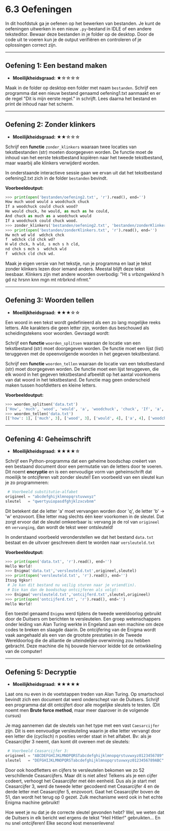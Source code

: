 # 6.3 Oefeningen

In dit hoofdstuk ga je oefenen op het bewerken van bestanden. Je kunt de oefeningen uitwerken in een nieuw `.py`-bestand in IDLE of een andere teksteditor. Bewaar deze bestanden in je folder op de desktop. Door de code uit te voeren kun je de output verifiëren en controleren of je oplossingen correct zijn.

---

## Oefening 1: Een bestand maken

- **Moeilijkheidsgraad:** ★☆☆☆☆

Maak in de folder op desktop een folder met naam `bestanden`. Schrijf een programma dat een nieuw bestand genaamd oefening1.txt aanmaakt en er de regel "Dit is mijn eerste regel." in schrijft. Lees daarna het bestand en print de inhoud naar het scherm.


---

## Oefening 2: Zonder klinkers

- **Moeilijkheidsgraad:** ★★☆☆☆

Schrijf een **functie** `zonder_klinkers` waaraan twee locaties van tekstbestanden (str) moeten doorgegeven worden. De functie moet de inhoud van het eerste tekstbestand kopiëren naar het tweede tekstbestand, maar waarbij alle klinkers verwijderd worden. 

In onderstaande interactieve sessie gaan we ervan uit dat het tekstbestand oefening2.txt zich in de folder `bestanden` bevindt.

**Voorbeeldoutput:**

```python
>>> print(open('bestanden/oefening2.txt', 'r').read(), end='')
How much wood would a woodchuck chuck
If a woodchuck could chuck wood?
He would chuck, he would, as much as he could,
And chuck as much as a woodchuck would
If a woodchuck could chuck wood.
>>> zonder_klinkers('bestanden/oefening2.txt', 'bestanden/zonderKlinkers.txt')
>>> print(open('bestanden/zonderKlinkers.txt', 'r').read(), end='')
Hw mch wd wld  wdchck chck
f  wdchck cld chck wd?
H wld chck, h wld, s mch s h cld,
nd chck s mch s  wdchck wld
f  wdchck cld chck wd.
```

Maak je eigen versie van het tekstje, run je programma en laat je tekst zonder klinkers lezen door iemand anders.
Meestal blijft deze tekst leesbaar. Klinkers zijn met andere woorden overbodig:
"Ht s vrbzngwkknd h gd nz hrsnn knn mgn mt ntrbrknd nfrmt."

---

## Oefening 3: Woorden tellen

- **Moeilijkheidsgraad:** ★★★☆☆

Een woord in een tekst wordt gedefinieerd als een zo lang mogelijke reeks letters. Alle karakters die geen letter zijn, worden dus beschouwd als scheidingstekens voor woorden. Gevraagd wordt:

Schrijf een **functie** `woorden_splitsen` waaraan de locatie van een tekstbestand (str) moet doorgegeven worden. De functie moet een lijst (list) teruggeven met de opeenvolgende woorden in het gegeven tekstbestand.

Schrijf een **functie** `woorden_tellen` waaraan de locatie van een tekstbestand (str) moet doorgegeven worden. De functie moet een lijst teruggeven, die elk woord in het gegeven tekstbestand afbeeldt op het aantal voorkomens van dat woord in het tekstbestand. De functie mag geen onderscheid maken tussen hoofdletters en kleine letters.

**Voorbeeldoutput:**
```python
>>> woorden_splitsen('data.txt')
['How', 'much', 'wood', 'would', 'a', 'woodchuck', 'chuck', 'If', 'a', 'woodchuck', 'could', 'chuck', 'wood', 'He', 'would', 'chuck', 'he', 'would', 'as', 'much', 'as', 'he', 'could', 'And', 'chuck', 'as', 'much', 'as', 'a', 'woodchuck', 'would', 'If', 'a', 'woodchuck', 'could', 'chuck', 'wood']
>>> woorden_tellen('data.txt')
[['how': 1], ['much', 3], ['wood', 3], ['would', 4], ['a', 4], ['woodchuck', 4], ['chuck', 5], ['if', 2], ['could', 3], ['he', 3], ['as', 4], ['and', 1]]
```


---

## Oefening 4: Geheimschrift

- **Moeilijkheidsgraad:** ★★★★☆

Schrijf een Python-programma dat een geheime boodschap creëert van een bestaand document door een permutatie van de letters door te voeren. Dit noemt **encryptie** en is een eenvoudige vorm van geheimschrift dat moeilijk te ontcijferen valt zonder sleutel! Een voorbeeld van een sleutel kun je zo programmeren:
```python
 # Voorbeeld substitutie-alfabet
origineel = "abcdefghijklmnopqrstuvwxyz"
sleutel   = "qwertyuiopasdfghjklzxcvbnm"
```
Dit betekent dat de letter 'a' moet vervangen worden door 'q', de letter 'b' -> 'w' enzovoort. Elke letter mag slechts één keer voorkomen in de sleutel. Dat zorgt ervoor dat de sleutel omkeerbaar is: vervang je de rol van `origineel` en `vervanging`, dan wordt de tekst weer ontsleuteld!

In onderstaand voorbeeld veronderstellen we dat het bestand `data.txt` bestaat en de uitvoer geschreven dient te worden naar `versleuteld.txt`

**Voorbeeldoutput:**
```python
>>> print(open('data.txt', 'r').read(), end='')
Hello World!
>>> Enigma('data.txt','versleuteld.txt',origineel,sleutel)
>>> print(open('versleuteld.txt', 'r').read(), end='')
Itssg Vgksr!
 # Je kan dit bestand nu veilig sturen naar je vriend(in).
 # Die kan dan de boodschap ontcijferen als volgt:
>>> Enigma('versleuteld.txt','ontcijferd.txt',sleutel,origineel)
>>> print(open('ontcijferd.txt', 'r').read(), end='')
Hello World!
```

Een toestel genaamd `Enigma` werd tijdens de tweede wereldoorlog gebruikt door de Duitsers om berichten te versleutelen. Een groep wetenschappers onder leiding van Alan Turing werkte in Engeland aan een machine om deze codes te breken en slaagde daarin. De ontcijfering van de Enigma wordt vaak aangehaald als een van de grootste prestaties in de Tweede Wereldoorlog die de alliantie de uiteindelijke overwinning zou hebben gebracht. Deze machine die hij bouwde hiervoor leidde tot de ontwikkeling van de computer!

---

## Oefening 5: Decryptie

- **Moeilijkheidsgraad:** ★★★★★

Laat ons nu even in de voetstappen treden van Alan Turing. Op smartschool bevindt zich een document dat werd onderschept van de Duitsers. Schrijf een programma dat dit ontcijfert door alle mogelijke sleutels te testen. (Dit noemt men **Brute force method**, maar meer daarover in de volgende cursus) 

Je mag aannemen dat de sleutels van het type met een vast `Caesarcijfer` zijn. Dit is een eenvoudige versleuteling waarin je elke letter vervangt door een letter die (cyclisch) n posities verder staat in het alfabet. Bv: als je Ceasarcijfer 3 neemt, dan komt dit overeen met de sleutels:
```python
 # Voorbeeld Ceasarcijfer 3:
origineel = "ABCDEFGHIJKLMNOPQRSTabcdefghijklmnopqrstuvwxyz0123456789"
sleutel   = "DEFGHIJKLMNOPQRSTabcdefghijklmnopqrstuvwxyz0123456789ABC"
```
Door ook hoodfletters en cijfers te versleutelen bekomen we zo 52 verschillende Ceasarcijfers. Maar dit is niet alles! Telkens als je een cijfer codeert, verhoogt het Ceasarcijfer met één eenheid. Dus als je start met Ceasarcijfer 3, werd de tweede letter gecodeerd met Ceasarcijfer 4 en de derde letter met Ceasarcijfer 5, enzovoort. Gaat het Ceasarcijfer boven de 51, dan wordt het terug op 0 gezet. Zulk mechanisme werd ook in het echte Enigma machine gebruikt!

Hoe weet je nu dat je de correcte sleutel gevonden hebt? Wel, we weten dat de Duitsers in elk bericht wel ergens de tekst "Heil Hitler!" gebruikten... En nu snel ontcijferen! Elke second kost mensenlevens!

